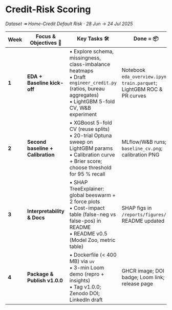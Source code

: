 # Credit-Risk Scoring
*Dataset ↠ Home-Credit Default Risk · 28 Jun → 24 Jul 2025*

| **Week** | **Focus & Objectives 🎯** | **Key Tasks 🛠** | **Done = 📦** |
|----------|---------------------------|------------------|---------------|
| **1** | **EDA + Baseline kick-off** | • Explore schema, missingness, class-imbalance heatmaps<br>• Draft `engineer_credit.py` (ratios, bureau aggregates)<br>• LightGBM 5-fold CV, W&B experiment | Notebook `eda_overview.ipynb`; `train.parquet`; LightGBM ROC & PR curves |
| **2** | **Second baseline + Calibration** | • XGBoost 5-fold CV (reuse splits)<br>• 20-trial Optuna sweep on LightGBM params<br>• Calibration curve + Brier score; choose threshold for 95 % recall | MLflow/W&B runs; `baseline_cv.png`; calibration PNG |
| **3** | **Interpretability & Docs** | • SHAP TreeExplainer: global beeswarm + 2 force plots<br>• Cost-impact table (false-neg vs false-pos) in README<br>• README v0.5 (Model Zoo, metric table) | SHAP figs in `/reports/figures/`; README updated |
| **4** | **Package & Publish v1.0.0** | • Dockerfile (< 400 MB) via `uv`<br>• 3-min Loom demo (repro + insights)<br>• Tag v1.0.0; Zenodo DOI; LinkedIn draft | GHCR image; DOI badge; Loom link; release page |